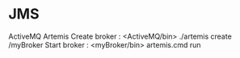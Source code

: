 # JMS
ActiveMQ Artemis 
    Create broker : <ActiveMQ/bin> ./artemis create <LocalPath>/myBroker
    Start broker  : <myBroker/bin> artemis.cmd run
